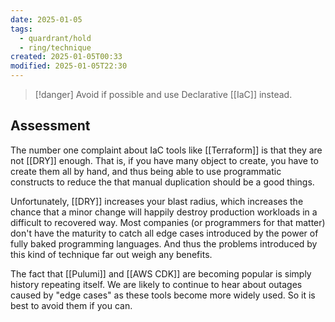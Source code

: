 ```yaml
---
date: 2025-01-05
tags:
  - quardrant/hold
  - ring/technique
created: 2025-01-05T00:33
modified: 2025-01-05T22:30
---
```

> [!danger]
> Avoid if possible and use Declarative [[IaC]] instead.

## Assessment

The number one complaint about IaC tools like [[Terraform]] is that they are not [[DRY]] enough.  That is, if you have many object to create, you have to create them all by hand, and thus being able to use programmatic constructs to reduce the that manual duplication should be a good things.

Unfortunately, [[DRY]] increases your blast radius, which increases the chance that a minor change will happily destroy production workloads in a difficult to recovered way.  Most companies (or programmers for that matter) don't have the maturity to catch all edge cases introduced by the power of fully baked programming languages.  And thus the problems introduced by this kind of technique far out weigh any benefits.

The fact that [[Pulumi]] and [[AWS CDK]] are becoming popular is simply history repeating itself.  We are likely to continue to hear about outages caused by "edge cases" as these tools become more widely used.  So it is best to avoid them if you can.